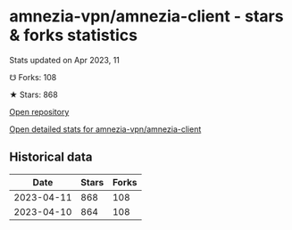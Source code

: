 # amnezia-vpn/amnezia-client - stars & forks statistics

Stats updated on Apr 2023, 11

☋ Forks: 108

★ Stars: 868

[Open repository](https://github.com/amnezia-vpn/amnezia-client)

[Open detailed stats for amnezia-vpn/amnezia-client](https://reviewgithub.com/rep/amnezia-vpn/amnezia-client)

## Historical data
| Date | Stars | Forks |
|------|-------|-------|
| 2023-04-11 | 868 | 108 | 
| 2023-04-10 | 864 | 108 | 

